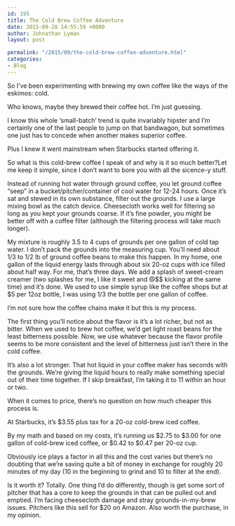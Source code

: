 ```yaml
---
id: 195
title: The Cold Brew Coffee Adventure
date: 2015-09-28 14:55:59 +0000
author: Johnathan Lyman
layout: post

permalink: "/2015/09/the-cold-brew-coffee-adventure.html"
categories:
- Blog
---
```

So I’ve been experimenting with brewing my own coffee like the ways of the eskimos: cold.

Who knows, maybe they brewed their coffee hot. I’m just guessing.

I know this whole ‘small-batch’ trend is quite invariably hipster and I’m certainly one of the last people to jump on that bandwagon, but sometimes one just has to concede when another makes superior coffee.

Plus I knew it went mainstream when Starbucks started offering it.

So what is this cold-brew coffee I speak of and why is it so much better?Let me keep it simple, since I don’t want to bore you with all the sicence-y stuff.

Instead of running hot water through ground coffee, you let ground coffee “seep” in a bucket/pitcher/container of cool water for 12-24 hours. Once it’s sat and stewed in its own substance, filter out the grounds. I use a large mixing bowl as the catch device. Cheesecloth works well for filtering so long as you kept your grounds coarse. If it’s fine powder, you might be better off with a coffee filter (although the filtering process will take much longer).

My mixture is roughly 3.5 to 4 cups of grounds per one gallon of cold tap water. I don’t pack the grounds into the measuring cup. You’ll need about 1/3 to 1/2 lb of ground coffee beans to make this happen. In my home, one gallon of the liquid energy lasts through about six 20-oz cups with ice filled about half way. For me, that’s three days. We add a splash of sweet-cream creamer (two splashes for me, I like it sweet and @$$ kicking at the same time) and it’s done. We used to use simple syrup like the coffee shops but at $5 per 12oz bottle, I was using 1/3 the bottle per one gallon of coffee.

I’m not sure how the coffee chains make it but this is my process.

The first thing you’ll notice about the flavor is it’s a lot richer, but not as bitter. When we used to brew hot coffee, we’d get light roast beans for the least bitterness possible. Now, we use whatever because the flavor profile seems to be more consistent and the level of bitterness just isn’t there in the cold coffee.

It’s also a lot stronger. That hot liquid in your coffee maker has seconds with the grounds. We’re giving the liquid hours to really make something special out of their time together. If I skip breakfast, I’m taking it to 11 within an hour or two.

When it comes to price, there’s no question on how much cheaper this process is.

At Starbucks, it’s $3.55 plus tax for a 20-oz cold-brew iced coffee.

By my math and based on my costs, it’s running us $2.75 to $3.00 for one gallon of cold-brew iced coffee, or $0.42 to $0.47 per 20-oz cup.

Obviously ice plays a factor in all this and the cost varies but there’s no doubting that we’re saving quite a bit of money in exchange for roughly 20 minutes of my day (10 in the beginning to grind and 10 to filter at the end).

Is it worth it? Totally. One thing I’d do differently, though is get some sort of pitcher that has a core to keep the grounds in that can be pulled out and emptied. I’m facing cheesecloth damage and stray grounds-in-my-brew issues. Pitchers like this sell for $20 on Amazon. Also worth the purchase, in my opinion.